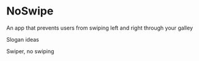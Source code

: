 # NoSwipe

An app that prevents users from swiping left and right through your galley

Slogan ideas

Swiper, no swiping

